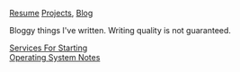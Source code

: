 [Resume](resume_page.md) [Projects](projects.md), [Blog](blog.md)

Bloggy things I've written. Writing quality is not guaranteed.

[Services For Starting](Blog\services_for_starting)  
[Operating System Notes](Blog\operating_systems)  